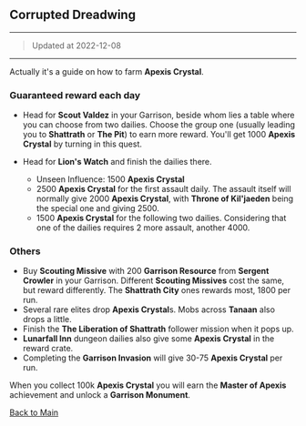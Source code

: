 ## Corrupted Dreadwing

---

>   Updated at 2022-12-08

---

Actually it's a guide on how to farm **Apexis Crystal**.



### Guaranteed reward each day

-   Head for **Scout Valdez** in your Garrison, beside whom lies a table where you can choose from two dailies. Choose the group one (usually leading you to **Shattrath** or **The Pit**) to earn more reward. You'll get 1000 **Apexis Crystal** by turning in this quest.

-   Head for **Lion's Watch** and finish the dailies there.
    -   Unseen Influence: 1500 **Apexis Crystal**
    -   2500 **Apexis Crystal** for the first assault daily. The assault itself will normally give 2000 **Apexis Crystal**, with **Throne of Kil'jaeden** being the special one and giving 2500.
    -   1500 **Apexis Crystal** for the following two dailies. Considering that one of the dailies requires 2 more assault, another 4000.



### Others

-   Buy **Scouting Missive** with 200 **Garrison Resource** from **Sergent Crowler** in your Garrison. Different **Scouting Missives** cost the same, but reward differently. The **Shattrath City** ones rewards most, 1800 per run.
-   Several rare elites drop **Apexis Crystal**s. Mobs across **Tanaan** also drops a little.
-   Finish the **The Liberation of Shattrath** follower mission when it pops up.
-   **Lunarfall Inn** dungeon dailies also give some **Apexis Crystal** in the reward crate.
-   Completing the **Garrison Invasion** will give 30-75 **Apexis Crystal** per run.



When you collect 100k **Apexis Crystal** you will earn the **Master of Apexis** achievement and unlock a **Garrison Monument**.



[Back to Main](https://david-dhc.github.io/World-of-Warcraft)

